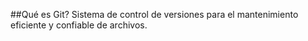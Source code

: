 ##Qué es Git?
Sistema de control de versiones  para el mantenimiento eficiente y confiable de archivos.
